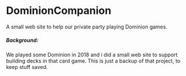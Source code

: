 # DominionCompanion
A small web site to help our private party playing Dominion games.

##### Background:
We played some Dominion in 2018 and i did a small web site to support building decks in that card game. This is just a backup of that project, to keep stuff saved.
